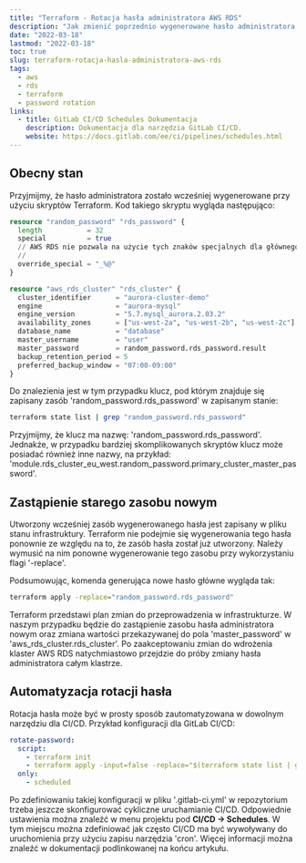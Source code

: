```yaml
---
title: "Terraform - Rotacja hasła administratora AWS RDS"
description: "Jak zmienić poprzednio wygenerowane hasło administratora w AWS RDS przy użyciu Terraforma."
date: "2022-03-18"
lastmod: "2022-03-18"
toc: true
slug: terraform-rotacja-hasla-administratora-aws-rds
tags:
  - aws
  - rds
  - terraform
  - password rotation
links:
  - title: GitLab CI/CD Schedules Dokumentacja
    description: Dokumentacja dla narzędzia GitLab CI/CD.
    website: https://docs.gitlab.com/ee/ci/pipelines/schedules.html
---
```


## Obecny stan

Przyjmijmy, że hasło administratora zostało wcześniej wygenerowane przy użyciu
skryptów Terraform. Kod takiego skryptu wygląda następująco:

```tf
resource "random_password" "rds_password" {
  length           = 32
  special          = true
  // AWS RDS nie pozwala na użycie tych znaków specjalnych dla głównego hasła
  // 
  override_special = "_%@"
}

resource "aws_rds_cluster" "rds_cluster" {
  cluster_identifier      = "aurora-cluster-demo"
  engine                  = "aurora-mysql"
  engine_version          = "5.7.mysql_aurora.2.03.2"
  availability_zones      = ["us-west-2a", "us-west-2b", "us-west-2c"]
  database_name           = "database"
  master_username         = "user"
  master_password         = random_password.rds_password.result
  backup_retention_period = 5
  preferred_backup_window = "07:00-09:00"
}
```

Do znalezienia jest w tym przypadku klucz, pod którym znajduje się zapisany
zasób 'random_password.rds_password' w zapisanym stanie:

```bash {linenos=false}
terraform state list | grep "random_password.rds_password"
```

Przyjmijmy, że klucz ma nazwę: 'random_password.rds_password'. Jednakże, w
przypadku bardziej skomplikowanych skryptów klucz może posiadać również inne
nazwy, na przykład:
'module.rds_cluster_eu_west.random_password.primary_cluster_master_password'.

## Zastąpienie starego zasobu nowym

Utworzony wcześniej zasób wygenerowanego hasła jest zapisany w pliku stanu
infrastruktury. Terraform nie podejmie się wygenerowania tego hasła ponownie ze
względu na to, że zasób hasła został już utworzony. Należy wymusić na nim
ponowne wygenerowanie tego zasobu przy wykorzystaniu flagi '-replace'.

Podsumowując, komenda generująca nowe hasło główne wygląda tak:

```bash {linenos=false}
terraform apply -replace="random_password.rds_password"
```

Terraform przedstawi plan zmian do przeprowadzenia w infrastrukturze. W naszym
przypadku będzie do zastąpienie zasobu hasła administratora nowym oraz zmiana
wartości przekazywanej do pola 'master_password' w
'aws_rds_cluster.rds_cluster'. Po zaakceptowaniu zmian do wdrożenia klaster AWS
RDS natychmiastowo przejdzie do próby zmiany hasła administratora całym
klastrze.

## Automatyzacja rotacji hasła

Rotacja hasła może być w prosty sposób zautomatyzowana w dowolnym narzędziu dla
CI/CD. Przykład konfiguracji dla GitLab CI/CD:

```yaml
rotate-password:
  script:
    - terraform init
    - terraform apply -input=false -replace="$(terraform state list | grep random_password.rds_password)"
  only:
    - scheduled
```

Po zdefiniowaniu takiej konfiguracji w pliku '.gitlab-ci.yml' w repozytorium
trzeba jeszcze skonfigurować cykliczne uruchamianie CI/CD. Odpowiednie
ustawienia można znaleźć w menu projektu pod **CI/CD -> Schedules**. W tym
miejscu można zdefiniować jak często CI/CD ma być wywoływany do uruchomienia
przy użyciu zapisu narzędzia 'cron'. Więcej informacji można znaleźć w
dokumentacji podlinkowanej na końcu artykułu.
